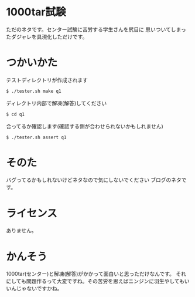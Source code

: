 # 1000tar試験

ただのネタです。センター試験に苦労する学生さんを尻目に
思いついてしまったダジャレを具現化しただけです。


# つかいかた

テストディレクトリが作成されます

```bash
$ ./tester.sh make q1
```

ディレクトリ内部で解凍(解答)してください

```bash
$ cd q1
```

合ってるか確認します(確認する側が合わせられないかもしれません)

```bash
$ ./tester.sh assert q1
```

# そのた

バグってるかもしれないけどネタなので気にしないでください
ブログのネタです。



# ライセンス

ありません。


# かんそう

1000tar(センター)と解凍(解答)がかかって面白いと思っただけなんです。
それにしても問題作るって大変ですね。その苦労を思えばニンジンに羽生やしてもいいんじゃないですかね。
